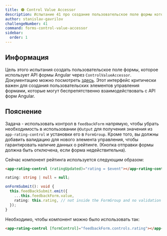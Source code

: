 ```yaml
---
title: 🟠 Control Value Accessor
description: Испытание 41 про создание пользовательское поле формы которое использует интерфейс ControlValueAccessor.
author: stanislav-gavrilov
challengeNumber: 41
command: forms-control-value-accessor
sidebar:
  order: 1
---
```


## Информация

Цель этого испытания создать пользовательское поле формы, которое использует API формы Angular через `ControlValueAccessor`. Документацию можно посмотреть [здесь](https://angular.io/api/forms/ControlValueAccessor). Этот интерфейс критически важен для создания пользовательских элементов управления формами, которые могут беспрепятственно взаимодействовать с API форм Angular.

## Пояснение

Задача - использовать контрол в `feedbackForm` напрямую, чтобы убрать необходимость в использовании `@Output` для получения значения из `app-rating-control` и установки его в `FormGroup`.
Кроме того, вы должны добавить валидацию для нового элемента управления, чтобы гарантировать наличие данных о рейтинге. (Кнопка отправки формы должна быть отключена, если форма недействительна).

Сейчас компонент рейтинга используется следующим образом:

```html
<app-rating-control (ratingUpdated)="rating = $event"></app-rating-control>
```

```ts
rating: string | null = null;

onFormSubmit(): void {
  this.feedBackSubmit.emit({
    ...this.feedbackForm.value,
    rating: this.rating, // not inside the FormGroup and no validation
  });
}
```

Необходимо, чтобы компонент можно было использовать так:

```html
<app-rating-control [formControl]="feedbackForm.controls.rating"></app-rating-control>
```
